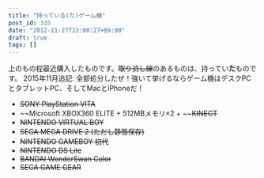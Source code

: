 ```yaml
---
title: "持っている(た)ゲーム機"
post_id: 335
date: "2012-11-27T22:00:27+09:00"
draft: true
tags: []
---
```



上のもの程最近購入したものです。~~取り消し線~~のあるものは、持ってい**た**ものです。 2015年11月追記: 全部処分したぜ！強いて挙げるならゲーム機はデスクPCとタブレットPC、そしてMacとiPhoneだ！

  * ~~SONY PlayStation VITA~~
  * ~~Microsoft XBOX360 ELITE + 512MBメモリ×2 + ~~~~KINECT~~
  * ~~NINTENDO VIRTUAL BOY~~
  * ~~SEGA MEGA DRIVE 2 (ただし静態保存)~~
  * ~~NINTENDO GAMEBOY 初代~~
  * ~~NINTENDO DS Lite~~
  * ~~BANDAI WonderSwan Color~~
  * ~~SEGA GAME GEAR~~
